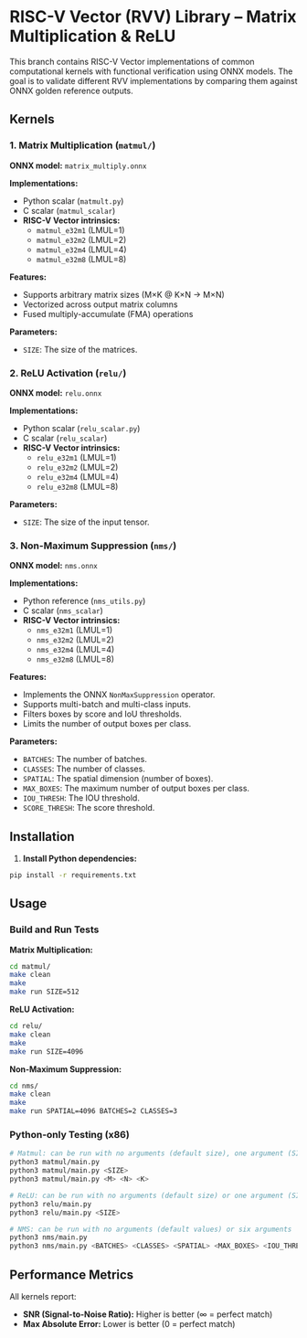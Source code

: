 # RISC-V Vector (RVV) Library – Matrix Multiplication & ReLU

This branch contains RISC-V Vector implementations of common computational kernels with functional verification using ONNX models. The goal is to validate different RVV implementations by comparing them against ONNX golden reference outputs.

## Kernels

### 1. Matrix Multiplication (`matmul/`)

**ONNX model:** `matrix_multiply.onnx`

**Implementations:**
- Python scalar (`matmult.py`)
- C scalar (`matmul_scalar`)
- **RISC-V Vector intrinsics:**
  - `matmul_e32m1` (LMUL=1)
  - `matmul_e32m2` (LMUL=2)
  - `matmul_e32m4` (LMUL=4)
  - `matmul_e32m8` (LMUL=8)

**Features:**
- Supports arbitrary matrix sizes (M×K @ K×N → M×N)
- Vectorized across output matrix columns
- Fused multiply-accumulate (FMA) operations

**Parameters:**
- `SIZE`: The size of the matrices.

### 2. ReLU Activation (`relu/`)

**ONNX model:** `relu.onnx`

**Implementations:**
- Python scalar (`relu_scalar.py`)
- C scalar (`relu_scalar`)
- **RISC-V Vector intrinsics:**
  - `relu_e32m1` (LMUL=1)
  - `relu_e32m2` (LMUL=2) 
  - `relu_e32m4` (LMUL=4)
  - `relu_e32m8` (LMUL=8)

**Parameters:**
- `SIZE`: The size of the input tensor.

### 3. Non-Maximum Suppression (`nms/`)

**ONNX model:** `nms.onnx`

**Implementations:**
- Python reference (`nms_utils.py`)
- C scalar (`nms_scalar`)
- **RISC-V Vector intrinsics:**
  - `nms_e32m1` (LMUL=1)
  - `nms_e32m2` (LMUL=2)
  - `nms_e32m4` (LMUL=4)
  - `nms_e32m8` (LMUL=8)

**Features:**
- Implements the ONNX `NonMaxSuppression` operator.
- Supports multi-batch and multi-class inputs.
- Filters boxes by score and IoU thresholds.
- Limits the number of output boxes per class.

**Parameters:**
- `BATCHES`: The number of batches.
- `CLASSES`: The number of classes.
- `SPATIAL`: The spatial dimension (number of boxes).
- `MAX_BOXES`: The maximum number of output boxes per class.
- `IOU_THRESH`: The IOU threshold.
- `SCORE_THRESH`: The score threshold.

## Installation

1. **Install Python dependencies:**
```bash
pip install -r requirements.txt
```
## Usage

### Build and Run Tests

**Matrix Multiplication:**
```bash
cd matmul/
make clean
make       
make run SIZE=512    
```

**ReLU Activation:**
```bash
cd relu/
make clean
make         
make run SIZE=4096    
```

**Non-Maximum Suppression:**
```bash
cd nms/
make clean
make
make run SPATIAL=4096 BATCHES=2 CLASSES=3
```

### Python-only Testing (x86)

```bash
# Matmul: can be run with no arguments (default size), one argument (SIZE), or three arguments (M, N, K)
python3 matmul/main.py
python3 matmul/main.py <SIZE>
python3 matmul/main.py <M> <N> <K>

# ReLU: can be run with no arguments (default size) or one argument (SIZE)
python3 relu/main.py
python3 relu/main.py <SIZE>

# NMS: can be run with no arguments (default values) or six arguments
python3 nms/main.py
python3 nms/main.py <BATCHES> <CLASSES> <SPATIAL> <MAX_BOXES> <IOU_THRESH> <SCORE_THRESH>
```

## Performance Metrics

All kernels report:
- **SNR (Signal-to-Noise Ratio):** Higher is better (∞ = perfect match)
- **Max Absolute Error:** Lower is better (0 = perfect match)
